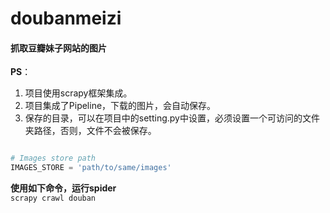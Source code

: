 # doubanmeizi
#### 抓取豆瓣妹子网站的图片

**PS**：  
1. 项目使用scrapy框架集成。  
2. 项目集成了Pipeline，下载的图片，会自动保存。  
3. 保存的目录，可以在项目中的setting.py中设置，必须设置一个可访问的文件夹路径，否则，文件不会被保存。  

```python

# Images store path
IMAGES_STORE = 'path/to/same/images'

```   

**使用如下命令，运行spider**  
`scrapy crawl douban`
